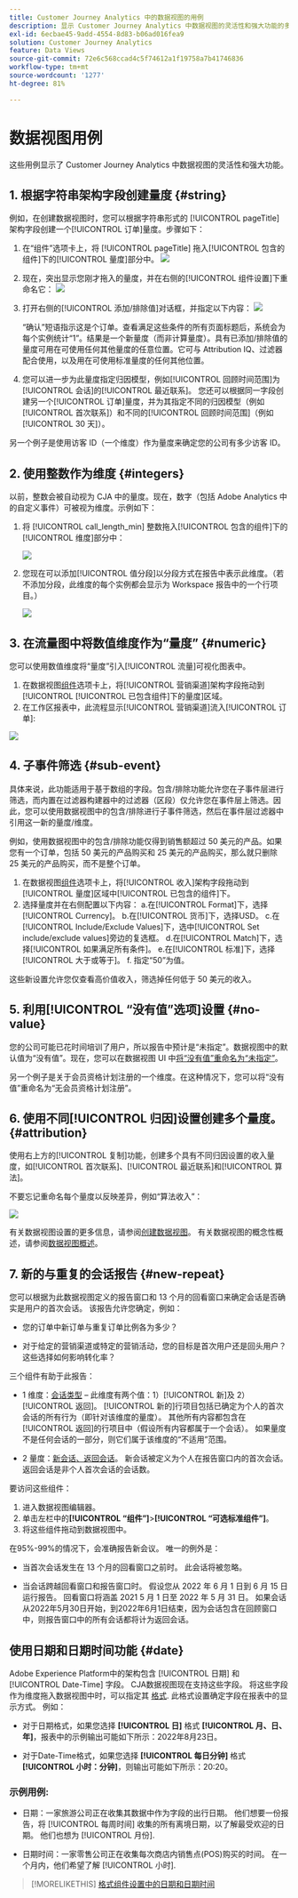 ```yaml
---
title: Customer Journey Analytics 中的数据视图的用例
description: 显示 Customer Journey Analytics 中数据视图的灵活性和强大功能的多个用例
exl-id: 6ecbae45-9add-4554-8d83-b06ad016fea9
solution: Customer Journey Analytics
feature: Data Views
source-git-commit: 72e6c568ccad4c5f74612a1f19758a7b41746836
workflow-type: tm+mt
source-wordcount: '1277'
ht-degree: 81%

---
```


# 数据视图用例

这些用例显示了 Customer Journey Analytics 中数据视图的灵活性和强大功能。

## 1. 根据字符串架构字段创建量度 {#string}

例如，在创建数据视图时，您可以根据字符串形式的 [!UICONTROL pageTitle] 架构字段创建一个[!UICONTROL 订单]量度。步骤如下：

1. 在“组件”选项卡上，将 [!UICONTROL pageTitle] 拖入[!UICONTROL 包含的组件]下的[!UICONTROL 量度]部分中。
   ![](assets/use-case1a.png)
1. 现在，突出显示您刚才拖入的量度，并在右侧的[!UICONTROL 组件设置]下重命名它：
   ![](assets/orders.png)
1. 打开右侧的[!UICONTROL 添加/排除值]对话框，并指定以下内容：
   ![](assets/orders2.png)

   “确认”短语指示这是个订单。查看满足这些条件的所有页面标题后，系统会为每个实例统计“1”。结果是一个新量度（而非计算量度）。具有已添加/排除值的量度可用在可使用任何其他量度的任意位置。它可与 Attribution IQ、过滤器配合使用，以及用在可使用标准量度的任何其他位置。
1. 您可以进一步为此量度指定归因模型，例如[!UICONTROL 回顾时间范围]为[!UICONTROL 会话]的[!UICONTROL 最近联系]。
您还可以根据同一字段创建另一个[!UICONTROL 订单]量度，并为其指定不同的归因模型（例如[!UICONTROL 首次联系]）和不同的[!UICONTROL 回顾时间范围]（例如 [!UICONTROL 30 天]）。

另一个例子是使用访客 ID（一个维度）作为量度来确定您的公司有多少访客 ID。

## 2. 使用整数作为维度 {#integers}

以前，整数会被自动视为 CJA 中的量度。现在，数字（包括 Adobe Analytics 中的自定义事件）可被视为维度。示例如下：

1. 将 [!UICONTROL call_length_min] 整数拖入[!UICONTROL 包含的组件]下的[!UICONTROL 维度]部分中：

   ![](assets/integers.png)

1. 您现在可以添加[!UICONTROL 值分段]以分段方式在报告中表示此维度。（若不添加分段，此维度的每个实例都会显示为 Workspace 报告中的一个行项目。）

   ![](assets/bucketing.png)

## 3. 在流量图中将数值维度作为“量度” {#numeric}

您可以使用数值维度将“量度”引入[!UICONTROL 流量]可视化图表中。

1. 在数据视图[组件](https://experienceleague.adobe.com/docs/analytics-platform/using/cja-dataviews/create-dataview.html#configure-component-settings)选项卡上，将[!UICONTROL 营销渠道]架构字段拖动到[!UICONTROL [!UICONTROL 已包含组件]下的量度]区域。
2. 在工作区报表中，此流程显示[!UICONTROL 营销渠道]流入[!UICONTROL 订单]:

![](assets/flow.png)

## 4. 子事件筛选 {#sub-event}

具体来说，此功能适用于基于数组的字段。包含/排除功能允许您在子事件层进行筛选，而内置在过滤器构建器中的过滤器（区段）仅允许您在事件层上筛选。因此，您可以使用数据视图中的包含/排除进行子事件筛选，然后在事件层过滤器中引用这一新的量度/维度。

例如，使用数据视图中的包含/排除功能仅得到销售额超过 50 美元的产品。如果您有一个订单，包括 50 美元的产品购买和 25 美元的产品购买，那么就只删除 25 美元的产品购买，而不是整个订单。

1. 在数据视图[组件](https://experienceleague.adobe.com/docs/analytics-platform/using/cja-dataviews/create-dataview.html#configure-component-settings)选项卡上，将[!UICONTROL 收入]架构字段拖动到[!UICONTROL 量度]区域中[!UICONTROL 已包含的组件]下。
1. 选择量度并在右侧配置以下内容：
a.在[!UICONTROL Format]下，选择[!UICONTROL Currency]。
b.在[!UICONTROL 货币]下，选择USD。
c.在[!UICONTROL Include/Exclude Values]下，选中[!UICONTROL Set include/exclude values]旁边的复选框。
d.在[!UICONTROL Match]下，选择[!UICONTROL 如果满足所有条件]。
e.在[!UICONTROL 标准]下，选择[!UICONTROL 大于或等于]。
f. 指定“50”为值。

这些新设置允许您仅查看高价值收入，筛选掉任何低于 50 美元的收入。

## 5. 利用[!UICONTROL “没有值”选项]设置 {#no-value}

您的公司可能已花时间培训了用户，所以报告中预计是“未指定”。数据视图中的默认值为“没有值”。现在，您可以在数据视图 UI 中[将“没有值”重命名为“未指定”](https://experienceleague.adobe.com/docs/analytics-platform/using/cja-dataviews/create-dataview.html#configure-no-value-options-settings)。

另一个例子是关于会员资格计划注册的一个维度。在这种情况下，您可以将“没有值”重命名为“无会员资格计划注册”。

## 6. 使用不同[!UICONTROL 归因]设置创建多个量度。 {#attribution}

使用右上方的[!UICONTROL 复制]功能，创建多个具有不同归因设置的收入量度，如[!UICONTROL 首次联系]、[!UICONTROL 最近联系]和[!UICONTROL 算法]。

不要忘记重命名每个量度以反映差异，例如“算法收入”：

![](assets/algo-revenue.png)

有关数据视图设置的更多信息，请参阅[创建数据视图](/help/data-views/create-dataview.md)。
有关数据视图的概念性概述，请参阅[数据视图概述](/help/data-views/data-views.md)。

## 7. 新的与重复的会话报告 {#new-repeat}

您可以根据为此数据视图定义的报告窗口和 13 个月的回看窗口来确定会话是否确实是用户的首次会话。 该报告允许您确定，例如：

* 您的订单中新订单与重复订单比例各为多少？

* 对于给定的营销渠道或特定的营销活动，您的目标是首次用户还是回头用户？ 这些选择如何影响转化率？

三个组件有助于此报告：

* 1 维度：[会话类型](https://experienceleague.adobe.com/docs/analytics-platform/using/cja-dataviews/component-reference.html?lang=zh-Hans#optional) – 此维度有两个值：1）[!UICONTROL 新]及 2）[!UICONTROL 返回]。 [!UICONTROL 新的]行项目包括已确定为个人的首次会话的所有行为（即针对该维度的量度）。 其他所有内容都包含在[!UICONTROL 返回]的行项目中（假设所有内容都属于一个会话）。 如果量度不是任何会话的一部分，则它们属于该维度的“不适用”范围。 

* 2 量度：[新会话、返回会话](https://experienceleague.adobe.com/docs/analytics-platform/using/cja-dataviews/component-reference.html?lang=en#optional)。 新会话被定义为个人在报告窗口内的首次会话。 返回会话是非个人首次会话的会话数。 

要访问这些组件：

1. 进入数据视图编辑器。
1. 单击左栏中的&#x200B;**[!UICONTROL “组件”]**>**[!UICONTROL “可选标准组件”]**。
1. 将这些组件拖动到数据视图中。

在95%-99%的情况下，会准确报告新会议。 唯一的例外是：

* 当首次会话发生在 13 个月的回看窗口之前时。 此会话将被忽略。

* 当会话跨越回看窗口和报告窗口时。 假设您从 2022 年 6 月 1 日到 6 月 15 日运行报告。 回看窗口将涵盖 2021 5 月 1 日至 2022 年 5 月 31 日。 如果会话从2022年5月30日开始，到2022年6月1日结束，因为会话包含在回顾窗口中，则报告窗口中的所有会话都将计为返回会话。

## 使用日期和日期时间功能 {#date}

Adobe Experience Platform中的架构包含 [!UICONTROL 日期] 和 [!UICONTROL Date-Time] 字段。 CJA数据视图现在支持这些字段。 将这些字段作为维度拖入数据视图中时，可以指定其 [格式](/help/data-views/component-settings/format.md). 此格式设置确定字段在报表中的显示方式。 例如：

* 对于日期格式，如果您选择 **[!UICONTROL 日]** 格式 **[!UICONTROL 月、日、年]**，报表中的示例输出可能如下所示：2022年8月23日。

* 对于Date-Time格式，如果您选择 **[!UICONTROL 每日分钟]** 格式 **[!UICONTROL 小时：分钟]**，则输出可能如下所示：20:20。

### 示例用例:

* 日期：一家旅游公司正在收集其数据中作为字段的出行日期。 他们想要一份报告，将 [!UICONTROL 每周时间] 收集的所有离境日期，以了解最受欢迎的日期。 他们也想为 [!UICONTROL 月份].

* 日期时间：一家零售公司正在收集每次商店内销售点(POS)购买的时间。 在一个月内，他们希望了解 [!UICONTROL 小时].

>[!MORELIKETHIS]
>[格式组件设置中的日期和日期时间](/help/data-views/component-settings/format.md)

